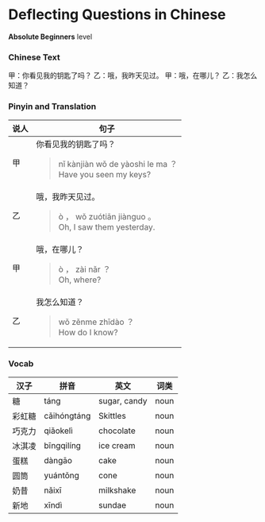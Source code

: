 # Deflecting Questions in Chinese
**Absolute Beginners** level
### Chinese Text
甲：你看见我的钥匙了吗？
乙：哦，我昨天见过。
甲：哦，在哪儿？
乙：我怎么知道？

### Pinyin and Translation
|说人|句子|
|----|----|
|甲|你看见我的钥匙了吗？<blockquote>nǐ kànjiàn wǒ de yàoshi le ma ？<br />Have you seen my keys?</blockquote>|
|乙|哦，我昨天见过。<blockquote>ò ， wǒ zuótiān jiànguo 。<br />Oh, I saw them yesterday.</blockquote>|
|甲|哦，在哪儿？<blockquote>ò ， zài nǎr ？<br />Oh, where?</blockquote>|
|乙|我怎么知道？<blockquote>wǒ zěnme zhīdào ？<br />How do I know?</blockquote>|
### Vocab
|汉子|拼音|英文|词类|
|----|----|----|----|
|糖|táng|sugar, candy|noun|
|彩虹糖|cǎihóngtáng|Skittles|noun|
|巧克力|qiǎokelì|chocolate|noun|
|冰淇凌|bīngqilíng|ice cream|noun|
|蛋糕|dàngāo|cake|noun|
|圆筒|yuántǒng|cone|noun|
|奶昔|nǎixī|milkshake|noun|
|新地|xīndì|sundae|noun|